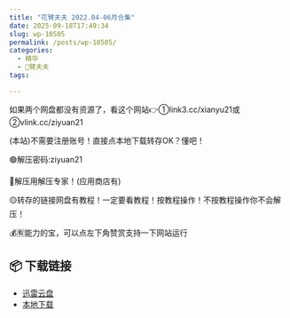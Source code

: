 ```yaml
---
title: "花臂夫夫 2022.04-06月合集"
date: 2025-09-18T17:49:34
slug: wp-10505
permalink: /posts/wp-10505/
categories:
  - 精华
  - 🌸臂夫夫
tags:

---
```


如果两个网盘都没有资源了，看这个网站👉①link3.cc/xianyu21或②vlink.cc/ziyuan21

(本站)不需要注册账号！直接点本地下载转存OK？懂吧！

🟢解压密码:ziyuan21

🔵解压用解压专家！(应用商店有)

🟡转存的链接网盘有教程！一定要看教程！按教程操作！不按教程操作你不会解压！

💰🈶能力的宝，可以点左下角赞赏支持一下网站运行

## 📦 下载链接
- [迅雷云盘](https://blziyuan21.com/pay-download/10505?key=0a8e6426e0&down_id=0)
- [本地下载](https://blziyuan21.com/pay-download/10505?key=0a8e6426e0&down_id=1)


